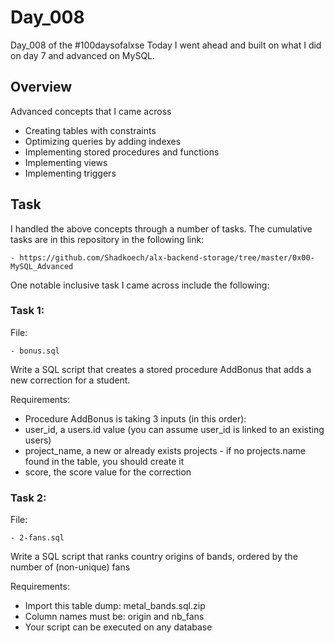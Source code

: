 # Day_008

Day_008 of the #100daysofalxse
Today I went ahead and built on what I did on day 7 and advanced on MySQL.

## Overview

Advanced concepts that I came across

- Creating tables with constraints
- Optimizing queries by adding indexes
- Implementing stored procedures and functions
- Implementing views
- Implementing triggers




## Task

I handled the above concepts through a number of tasks. The cumulative tasks are in this repository in the following link:

	- https://github.com/Shadkoech/alx-backend-storage/tree/master/0x00-MySQL_Advanced

One notable inclusive task I came across include the following:

### Task 1:

File: 

	- bonus.sql
Write a SQL script that creates a stored procedure AddBonus that adds a new correction for a student.

Requirements:
- Procedure AddBonus is taking 3 inputs (in this order):
- user_id, a users.id value (you can assume user_id is linked to an existing users)
- project_name, a new or already exists projects - if no projects.name found in the table, you should create it
- score, the score value for the correction


### Task 2:

File:

	- 2-fans.sql
Write a SQL script that ranks country origins of bands, ordered by the number of (non-unique) fans

Requirements:
- Import this table dump: metal_bands.sql.zip
- Column names must be: origin and nb_fans
- Your script can be executed on any database